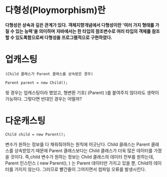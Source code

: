 # 다형성(Ploymorphism)란

**다형성은 상속과 깊은 관계가 있다.**
**객체지향개념에서 다형성이란 '여러 가지 형태를 가질 수 있는 능력'을 의미하며** 
**자바에서는 한 타입의 참조변수로 여러 타입의 객체를 참조할 수 있도록함으로써 다형성을 프로그램적으로 구현하였다.**


# 업캐스팅
```
(Child 클래스가 Parent 클래스를 상속받은 경우)

Parent parent = new Child();
```
윗 경우는 업캐스팅이라 했었고, 형변환 기호( (Parent) )를 붙여주지 않더라도
생략이 가능하다.
그렇다면 반대인 경우는 어떨까?



# 다운캐스팅
```
Child child = new Parent();
```
변수가 원하는 정보를 다 채워줘야하는 원칙에 어긋난다.
Child 클래스는 Parent 클래스를 상속받았기 때문에 Parent 클래스보다는 
Child 클래스가 더욱 많은 데이터를 가졌을 것이다.
즉,child 변수가 원하는 정보는 Child 클래스의 데이터 전부를 원하는데,
Parent 인스턴스 ( new Parent(); ) 는 Parent 데이터만 가지고 있을 뿐,
Child의 데이터를 가지지 않는다. 그러므로 빨간줄이 그어지면서
컴파일 오류를 발생시킨다.


